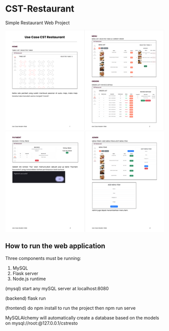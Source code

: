 # CST-Restaurant
Simple Restaurant Web Project

![usecase1](usecase1.png)
![usecase2](usecase2.png)

## How to run the web application

Three components must be running:
1. MySQL
2. Flask server
3. Node.js runtime



(mysql)
start any mySQL server at localhost:8080

(backend)
flask run

(frontend)
do npm install to run the project
then npm run serve

MySQLAlchemy will automatically create a database based on the models on mysql://root:@127.0.0.1/cstresto